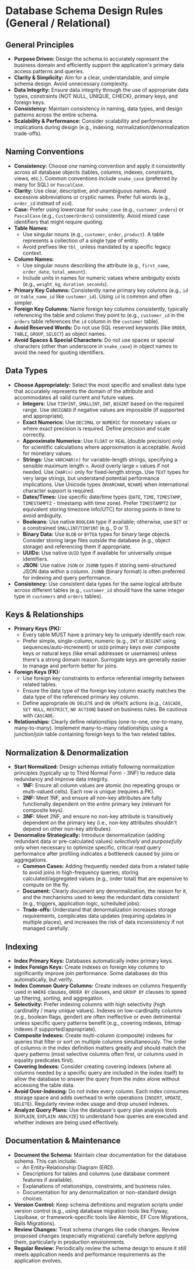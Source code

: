 # Database Schema Design Rules (General / Relational)

## General Principles

* **Purpose Driven:** Design the schema to accurately represent the business domain and efficiently support the application's primary data access patterns and queries.
* **Clarity & Simplicity:** Aim for a clear, understandable, and simple schema design. Avoid unnecessary complexity.
* **Data Integrity:** Ensure data integrity through the use of appropriate data types, constraints (NOT NULL, UNIQUE, CHECK), primary keys, and foreign keys.
* **Consistency:** Maintain consistency in naming, data types, and design patterns across the entire schema.
* **Scalability & Performance:** Consider scalability and performance implications during design (e.g., indexing, normalization/denormalization trade-offs).

## Naming Conventions

* **Consistency:** Choose *one* naming convention and apply it consistently across all database objects (tables, columns, indexes, constraints, views, etc.). Common conventions include `snake_case` (preferred by many for SQL) or `PascalCase`.
* **Clarity:** Use clear, descriptive, and unambiguous names. Avoid excessive abbreviations or cryptic names. Prefer full words (e.g., `order_id` instead of `oid`).
* **Case:** Prefer using lowercase for `snake_case` (e.g., `customer_orders`) or `PascalCase` (e.g., `CustomerOrders`) consistently. Avoid mixed case identifiers that might require quoting.
* **Table Names:**
    * Use singular nouns (e.g., `customer`, `order`, `product`). A table represents a collection of a single type of entity.
    * Avoid prefixes like `tbl_` unless mandated by a specific legacy context.
* **Column Names:**
    * Use singular nouns describing the attribute (e.g., `first_name`, `order_date`, `total_amount`).
    * Include units in names for numeric values where ambiguity exists (e.g., `weight_kg`, `duration_seconds`).
* **Primary Key Columns:** Consistently name primary key columns (e.g., `id` or `table_name_id` like `customer_id`). Using `id` is common and often simpler.
* **Foreign Key Columns:** Name foreign key columns consistently, typically referencing the table and column they point to (e.g., `customer_id` in the `orders` table references the `id` column in the `customer` table).
* **Avoid Reserved Words:** Do not use SQL reserved keywords (like `ORDER`, `TABLE`, `GROUP`, `SELECT`) as object names.
* **Avoid Spaces & Special Characters:** Do not use spaces or special characters (other than underscore in `snake_case`) in object names to avoid the need for quoting identifiers.

## Data Types

* **Choose Appropriately:** Select the most specific and smallest data type that accurately represents the domain of the attribute and accommodates all valid current and future values.
    * **Integers:** Use `TINYINT`, `SMALLINT`, `INT`, `BIGINT` based on the required range. Use `UNSIGNED` if negative values are impossible (if supported and appropriate).
    * **Exact Numerics:** Use `DECIMAL` or `NUMERIC` for monetary values or where exact precision is required. Define precision and scale correctly.
    * **Approximate Numerics:** Use `FLOAT` or `REAL` (double precision) only for scientific calculations where approximation is acceptable. Avoid for monetary values.
    * **Strings:** Use `VARCHAR(n)` for variable-length strings, specifying a sensible maximum length `n`. Avoid overly large `n` values if not needed. Use `CHAR(n)` only for fixed-length strings. Use `TEXT` types for very large strings, but understand potential performance implications. Use Unicode types (`NVARCHAR`, `NCHAR`) when international character support is required.
    * **Dates/Times:** Use specific date/time types (`DATE`, `TIME`, `TIMESTAMP`, `TIMESTAMPTZ` - timestamp with time zone). Prefer `TIMESTAMPTZ` (or equivalent storing timezone info/UTC) for storing points in time to avoid ambiguity.
    * **Booleans:** Use native `BOOLEAN` type if available; otherwise, use `BIT` or a constrained `SMALLINT`/`TINYINT` (e.g., 0 or 1).
    * **Binary Data:** Use `BLOB` or `BYTEA` types for binary large objects. Consider storing large files outside the database (e.g., object storage) and referencing them if appropriate.
    * **UUIDs:** Use native `UUID` type if available for universally unique identifiers.
    * **JSON:** Use native `JSON` or `JSONB` types if storing semi-structured JSON data within a column. `JSONB` (binary format) is often preferred for indexing and query performance.
* **Consistency:** Use consistent data types for the same logical attribute across different tables (e.g., `customer_id` should have the same integer type in `customers` and `orders` tables).

## Keys & Relationships

* **Primary Keys (PK):**
    * Every table MUST have a primary key to uniquely identify each row.
    * Prefer simple, single-column, numeric (e.g., `INT` or `BIGINT` using sequences/auto-increment) or `UUID` primary keys over composite keys or natural keys (like email addresses or usernames) unless there's a strong domain reason. Surrogate keys are generally easier to manage and perform better for joins.
* **Foreign Keys (FK):**
    * Use foreign key constraints to enforce referential integrity between related tables.
    * Ensure the data type of the foreign key column exactly matches the data type of the referenced primary key column.
    * Define appropriate `ON DELETE` and `ON UPDATE` actions (e.g., `CASCADE`, `SET NULL`, `RESTRICT`, `NO ACTION`) based on business rules. Be cautious with `CASCADE`.
* **Relationships:** Clearly define relationships (one-to-one, one-to-many, many-to-many). Implement many-to-many relationships using a junction/join table containing foreign keys to the two related tables.

## Normalization & Denormalization

* **Start Normalized:** Design schemas initially following normalization principles (typically up to Third Normal Form - 3NF) to reduce data redundancy and improve data integrity.
    * **1NF:** Ensure all column values are atomic (no repeating groups or multi-valued cells). Each row is unique (requires a PK).
    * **2NF:** Meet 1NF, and ensure all non-key attributes are fully functionally dependent on the *entire* primary key (relevant for composite keys).
    * **3NF:** Meet 2NF, and ensure no non-key attribute is transitively dependent on the primary key (i.e., non-key attributes shouldn't depend on other non-key attributes).
* **Denormalize Strategically:** Introduce denormalization (adding redundant data or pre-calculated values) *selectively* and *purposefully* only when necessary to optimize specific, critical read query performance after profiling indicates a bottleneck caused by joins or aggregations.
    * **Common Cases:** Adding frequently needed data from a related table to avoid joins in high-frequency queries; storing calculated/aggregated values (e.g., order total) that are expensive to compute on the fly.
    * **Document:** Clearly document any denormalization, the reason for it, and the mechanisms used to keep the redundant data consistent (e.g., triggers, application logic, scheduled jobs).
    * **Trade-offs:** Understand that denormalization increases storage requirements, complicates data updates (requiring updates in multiple places), and increases the risk of data inconsistency if not managed carefully.

## Indexing

* **Index Primary Keys:** Databases automatically index primary keys.
* **Index Foreign Keys:** Create indexes on foreign key columns to significantly improve join performance. Some databases do this automatically, but verify.
* **Index Common Query Columns:** Create indexes on columns frequently used in `WHERE` clauses, `ORDER BY` clauses, and `GROUP BY` clauses to speed up filtering, sorting, and aggregation.
* **Selectivity:** Prefer indexing columns with high selectivity (high cardinality / many unique values). Indexes on low-cardinality columns (e.g., boolean flags, gender) are often ineffective or even detrimental unless specific query patterns benefit (e.g., covering indexes, bitmap indexes if supported/appropriate).
* **Composite Indexes:** Create multi-column (composite) indexes for queries that filter or sort on multiple columns simultaneously. The order of columns in the index definition matters greatly and should match the query patterns (most selective columns often first, or columns used in equality predicates first).
* **Covering Indexes:** Consider creating covering indexes (where all columns needed by a specific query are included in the index itself) to allow the database to answer the query from the index alone without accessing the table data.
* **Avoid Over-Indexing:** Do not index every column. Each index consumes storage space and adds overhead to write operations (`INSERT`, `UPDATE`, `DELETE`). Regularly review index usage and drop unused indexes.
* **Analyze Query Plans:** Use the database's query plan analysis tools (`EXPLAIN`, `EXPLAIN ANALYZE`) to understand how queries are executed and whether indexes are being used effectively.

## Documentation & Maintenance

* **Document the Schema:** Maintain clear documentation for the database schema. This can include:
    * An Entity-Relationship Diagram (ERD).
    * Descriptions for tables and columns (use database comment features if available).
    * Explanations of relationships, constraints, and business rules.
    * Documentation for any denormalization or non-standard design choices.
* **Version Control:** Keep schema definitions and migration scripts under version control (e.g., using database migration tools like Flyway, Liquibase, or framework-specific tools like Alembic, EF Core Migrations, Rails Migrations).
* **Review Changes:** Treat schema changes like code changes. Review proposed changes (especially migrations) carefully before applying them, particularly in production environments.
* **Regular Review:** Periodically review the schema design to ensure it still meets application needs and performance requirements as the application evolves.
